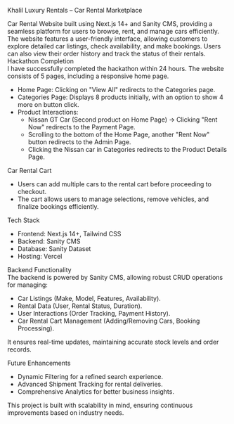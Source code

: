 Khalil Luxury Rentals – Car Rental Marketplace 

Car Rental Website built using Next.js 14+ and Sanity CMS, providing a seamless platform for users to browse, rent, and manage cars efficiently. The website features a user-friendly interface, allowing customers to explore detailed car listings, check availability, and make bookings. Users can also view their order history and track the status of their rentals.  
 Hackathon Completion  
I have successfully completed the hackathon within 24 hours. The website consists of 5 pages, including a responsive home page.  

- Home Page: Clicking on "View All" redirects to the Categories page.  
- Categories Page: Displays 8 products initially, with an option to show 4 more on button click.  
- Product Interactions:  
  - Nissan GT Car (Second product on Home Page) → Clicking "Rent Now" redirects to the Payment Page.  
  - Scrolling to the bottom of the Home Page, another "Rent Now" button redirects to the Admin Page.  
  - Clicking the Nissan car in Categories redirects to the Product Details Page.  

Car Rental Cart  
- Users can add multiple cars to the rental cart before proceeding to checkout.  
- The cart allows users to manage selections, remove vehicles, and finalize bookings efficiently.  

Tech Stack  
- Frontend: Next.js 14+, Tailwind CSS  
- Backend: Sanity CMS  
- Database: Sanity Dataset  
- Hosting: Vercel  

Backend Functionality  
The backend is powered by Sanity CMS, allowing robust CRUD operations for managing:  
- Car Listings (Make, Model, Features, Availability).  
- Rental Data (User, Rental Status, Duration).  
- User Interactions (Order Tracking, Payment History).  
- Car Rental Cart Management (Adding/Removing Cars, Booking Processing).  

It ensures real-time updates, maintaining accurate stock levels and order records.  

Future Enhancements  
- Dynamic Filtering for a refined search experience.  
- Advanced Shipment Tracking for rental deliveries.  
- Comprehensive Analytics for better business insights.  

This project is built with scalability in mind, ensuring continuous improvements based on industry needs.  

